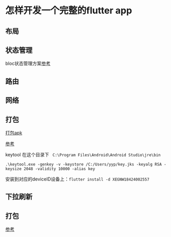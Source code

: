 # 怎样开发一个完整的flutter app

## 布局

## 状态管理

bloc状态管理方案[参考][6]

## 路由

## 网络

## 打包

[打包apk][7]

[参考][1]

keytool 在这个目录下 ` C:\Program Files\Android\Android Studio\jre\bin`

`.\keytool.exe -genkey -v -keystore /C:/Users/yyp/key.jks -keyalg RSA -keysize 2048 -validity 10000 -alias key`

安装到对应的deviceID设备上：`flutter install -d XEGNW18424002557`

## 下拉刷新

## 打包


[参考][2]


[1]:https://www.jianshu.com/p/f91b4e84cec8 "flutter笔记5：官方资料搬运-安卓客户端打包"
[2]:https://www.jianshu.com/p/1ccbb1c898ba "flutter实战4：新闻列表的懒加载和下拉手势刷新"
[3]:https://www.jianshu.com/p/bb69f81f6236 "flutter基础-看完这篇就可以撸app了"
[4]:https://juejin.im/post/5b97fa0d5188255c5546dcf8 "Flutter | 状态管理探索篇——Scoped Model（一）"
[5]:https://github.com/brianegan/scoped_model "scoped_model github"
[6]:https://juejin.im/post/5bcea438e51d4536c65d2232 "Flutter | 状态管理拓展篇——RxDart(四)"
[7]:https://flutter.io/docs/deployment/android#review-the-app-manifest "打包apk"